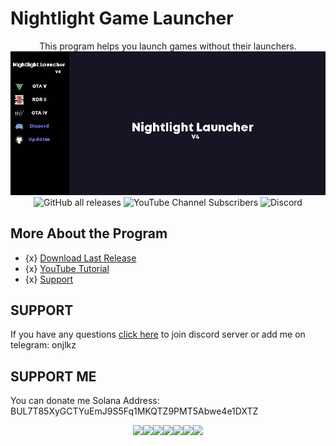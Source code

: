 # Nightlight Game Launcher
<p align="center">
  This program helps you launch games without their launchers.
  <img src="SCRS/NLV4.png"        /n>
  <img alt="GitHub all releases" src="https://img.shields.io/github/downloads/onajlikezz/Nightlight-Game-Launcher/total?logo=GitHub">
  <img alt="YouTube Channel Subscribers" src="https://img.shields.io/youtube/channel/subscribers/UCPGq5aI894K7cr0xvu0vJZQ?logo=YouTube&logoColor=red&style=flat-square">
  <img alt="Discord" src="https://img.shields.io/discord/1196052745979957278?logo=discord&style=flat-square">
</p>

## More About the Program
- {x} [Download Last Release](https://github.com/onajlikezz/Nightlight-Game-Launcher/releases)
- {x} [YouTube Tutorial](https://www.youtube.com/watch?v=WnMs0cusbwk)
- {x} [Support](#SUPPORT)

## SUPPORT
If you have any questions [click here](https://discord.gg/pBFaCQQVBV) to join discord server
or add me on telegram: onjlkz

## SUPPORT ME
You can donate me Solana
Address: BUL7T85XyGCTYuEmJ9S5Fq1MKQTZ9PMT5Abwe4e1DXTZ

<p align="center">
  <img src="https://media3.giphy.com/media/ln7z2eWriiQAllfVcn/200w.webp" width="100"><img src="https://i.giphy.com/media/LMt9638dO8dftAjtco/200.webp" width="100"><img src="https://i.giphy.com/media/eNAsjO55tPbgaor7ma/200w.webp" width="100"><img src="https://i.giphy.com/media/VgGthkhUvGgOit7Y9i/200.webp" width="100"><img src="https://media3.giphy.com/media/kdFc8fubgS31b8DsVu/giphy.webp" width="100"><img src="https://i.giphy.com/media/KzJkzjggfGN5Py6nkT/200.webp" width="100"><img src="https://i.giphy.com/media/IdyAQJVN2kVPNUrojM/200.webp" width="100">
</p> 
